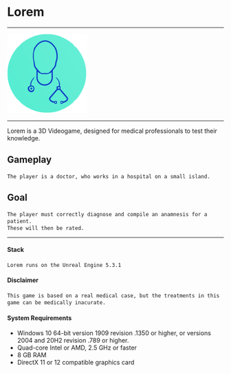 # Lorem

---

![](/Lorem.png)

---

Lorem is a 3D Videogame, designed for medical professionals to test their knowledge.

## Gameplay

    The player is a doctor, who works in a hospital on a small island.

## Goal

    The player must correctly diagnose and compile an anamnesis for a patient. 
    These will then be rated.

---

#### Stack

    Lorem runs on the Unreal Engine 5.3.1

#### Disclaimer

    This game is based on a real medical case, but the treatments in this game can be medically inacurate.

#### System Requirements

- Windows 10 64-bit version 1909 revision .1350 or higher, or versions 2004 and 20H2 revision .789 or higher.
- Quad-core Intel or AMD, 2.5 GHz or faster
- 8 GB RAM
- DirectX 11 or 12 compatible graphics card